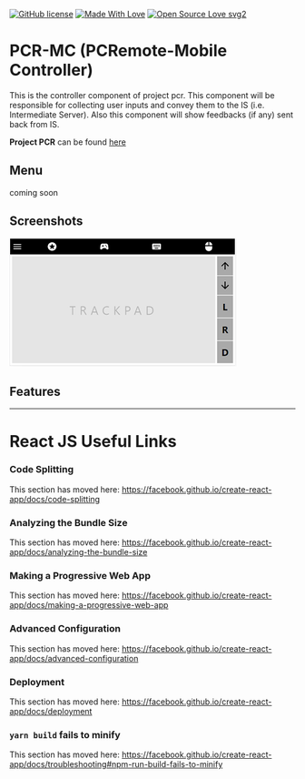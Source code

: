 [![GitHub license](https://img.shields.io/badge/License-MIT-blue.svg)](https://github.com/codotronix/pcr-mc/blob/master/LICENSE)
[![Made With Love](https://img.shields.io/badge/Made%20With-Love-orange.svg)](https://github.com/codotronix/pcr-mc)
[![Open Source Love svg2](https://badges.frapsoft.com/os/v2/open-source.svg?v=103)](https://github.com/codotronix/pcr-mc)

# PCR-MC (PCRemote-Mobile Controller)

This is the controller component of project pcr. This component will be responsible for collecting user inputs and convey them to the IS (i.e. Intermediate Server). Also this component will show feedbacks (if any) sent back from IS.

**Project PCR** can be found [here](https://github.com/codotronix/pcr)


## Menu
coming soon


## Screenshots
![Fexplo Screenshot 1](https://github.com/codotronix/pcr-mc/blob/master/Extras/screenshots/v001/pcr-mc-screen-1.PNG)


## Features


*********************************
# React JS Useful Links
### Code Splitting

This section has moved here: https://facebook.github.io/create-react-app/docs/code-splitting

### Analyzing the Bundle Size

This section has moved here: https://facebook.github.io/create-react-app/docs/analyzing-the-bundle-size

### Making a Progressive Web App

This section has moved here: https://facebook.github.io/create-react-app/docs/making-a-progressive-web-app

### Advanced Configuration

This section has moved here: https://facebook.github.io/create-react-app/docs/advanced-configuration

### Deployment

This section has moved here: https://facebook.github.io/create-react-app/docs/deployment

### `yarn build` fails to minify

This section has moved here: https://facebook.github.io/create-react-app/docs/troubleshooting#npm-run-build-fails-to-minify
